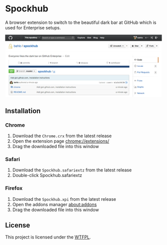 # Spockhub
A browser extension to switch to the beautiful dark bar at GitHub which is used
for Enterprise setups.

![Screenshot](screenshot.png)

## Installation
### Chrome
1. Download the `Chrome.crx` from the latest release
2. Open the extension page <chrome://extensions/>
3. Drag the downloaded file into this window

### Safari
1. Download the `Spockhub.safariextz` from the latest release
2. Double-click Spockhub.safariextz

### Firefox
1. Download the `Spockhub.xpi` from the latest release
2. Open the addons manager <about:addons>
3. Drag the downloaded file into this window

## License
This project is licensed under the [WTFPL](http://www.wtfpl.net/).

